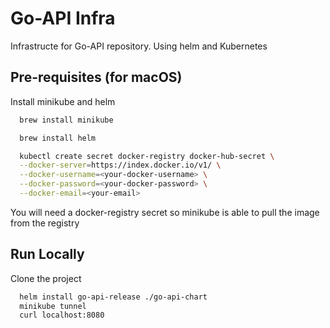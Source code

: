 
# Go-API Infra

Infrastructe for Go-API repository. Using helm and Kubernetes




## Pre-requisites (for macOS)

Install minikube and helm



```bash
  brew install minikube

  brew install helm

  kubectl create secret docker-registry docker-hub-secret \
  --docker-server=https://index.docker.io/v1/ \
  --docker-username=<your-docker-username> \
  --docker-password=<your-docker-password> \
  --docker-email=<your-email>
```

You will need a docker-registry secret so minikube is able to pull the image from the registry

## Run Locally

Clone the project

```bash
  helm install go-api-release ./go-api-chart
  minikube tunnel
  curl localhost:8080
```

